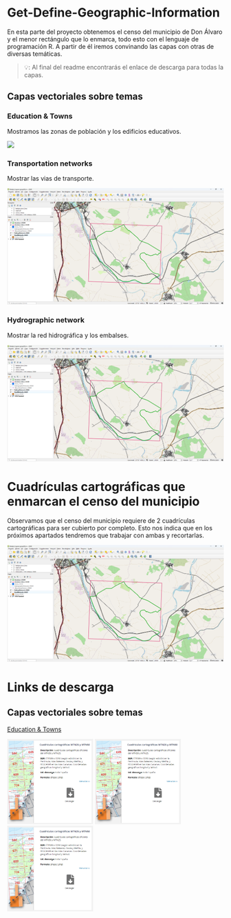# Get-Define-Geographic-Information
En esta parte del proyecto obtenemos el censo del municipio de Don Álvaro y el menor rectángulo que lo enmarca, todo esto con el lenguaje de programación R. A partir de él iremos convinando las capas con otras de diversas temáticas.

> 💡: Al final del readme encontrarás el enlace de descarga para todas la capas.

## Capas vectoriales sobre temas

### Education & Towns
Mostramos las zonas de población y los edificios educativos.

![](/img/Get-Define-Geographic-Information/EducationTown.png)

### Transportation networks
Mostrar las vias de transporte.

![](/img/Get-Define-Geographic-Information/TransportationNetworks.png)

### Hydrographic network
Mostrar la red hidrográfica y los embalses.

![](/img/Get-Define-Geographic-Information/TransportationNetworks.png)

# Cuadrículas cartográficas que enmarcan el censo del municipio
Observamos que el censo del municipio requiere de 2 cuadrículas cartográficas para ser cubierto por completo. Esto nos indica que en los próximos apartados tendremos que trabajar con ambas y recortarlas.

![](/img/Get-Define-Geographic-Information/TransportationNetworks.png)





# Links de descarga

## Capas vectoriales sobre temas

[Education & Towns](http://sitex.gobex.es/SITEX/centrodescargas/view/2)

<p>
  <img src="/img/Get-Define-Geographic-Information/MTN25.png" alt="Imagen 1" width="200"/>
  <img src="/img/Get-Define-Geographic-Information/MTN25.png" alt="Imagen 2" width="200"/>
  <img src="/img/Get-Define-Geographic-Information/MTN25.png" alt="Imagen 3" width="200"/>
</p>
